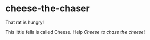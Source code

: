 # cheese-the-chaser
That rat is hungry!

This little fella is called Cheese. Help _Cheese to chase the cheese_!
